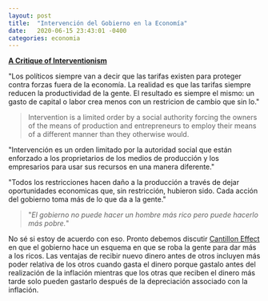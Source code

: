 ```yaml
---
layout: post
title:  "Intervención del Gobierno en la Economía"
date:   2020-06-15 23:43:01 -0400
categories: economia
---
```


**[A Critique of Interventionism](https://cdn.mises.org/Critique%20of%20Interventionism,%20A_3.pdf)**

"Los políticos siempre van a decir que las tarifas existen para proteger contra forzas fuera de la economía. La realidad es que las tarifas siempre reducen la productividad de la gente. El resultado es siempre el mismo: un gasto de capital o labor crea menos con un restricion de cambio que sin lo."

> Intervention is a limited order by a social authority forcing the owners of the means of production and entrepreneurs to employ their means of a different manner than they otherwise would.

"Intervención es un orden limitado por la autoridad social que están enforzado a los proprietarios de los medios de producción y los empresarios para usar sus recursos en una manera diferente."

"Todos los restricciones hacen daño a la producción a través de dejar oportunidades economicas que, sin restricción, hubieron sido. Cada acción del gobierno toma más de lo que da a la gente."

> "*El gobierno no puede hacer un hombre más rico pero puede hacerlo más pobre.*"

No sé si estoy de acuerdo con eso. Pronto debemos discutir [Cantillon Effect](https://mises.org/library/note-some-recent-misinterpretations-cantillon-effect) en que el gobierno hace un esquema en que se roba la gente para dar más a los ricos. Las ventajas de recibir nuevo dinero antes de otros incluyen más poder relativa de los otros cuando gasta el dinero porque gastalo antes del realización de la inflación mientras que los otras que reciben el dinero más tarde solo pueden gastarlo después de la depreciación associado con la inflación.